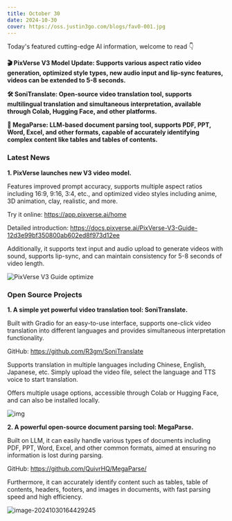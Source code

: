 ```yaml
---
title: October 30
date: 2024-10-30
cover: https://oss.justin3go.com/blogs/fav0-001.jpg
---
```


Today's featured cutting-edge AI information, welcome to read 👇

**🎬 PixVerse V3 Model Update: Supports various aspect ratio video generation, optimized style types, new audio input and lip-sync features, videos can be extended to 5-8 seconds.**

**🛠️ SoniTranslate: Open-source video translation tool, supports multilingual translation and simultaneous interpretation, available through Colab, Hugging Face, and other platforms.**

**📑 MegaParse: LLM-based document parsing tool, supports PDF, PPT, Word, Excel, and other formats, capable of accurately identifying complex content like tables and tables of contents.**



### Latest News

**1. PixVerse launches new V3 video model.**

Features improved prompt accuracy, supports multiple aspect ratios including 16:9, 9:16, 3:4, etc., and optimized video styles including anime, 3D animation, clay, realistic, and more.

Try it online: https://app.pixverse.ai/home

Detailed introduction: https://docs.pixverse.ai/PixVerse-V3-Guide-12d3e99bf350800ab602ed8f973d12ee

Additionally, it supports text input and audio upload to generate videos with sound, supports lip-sync, and can maintain consistency for 5-8 seconds of video length.

![PixVerse V3 Guide optimize](https://cdn.jsdelivr.net/gh/freelander/oss@master/ai-daily/2024-10-30/PixVerse%20V3%20Guide%20optimize.gif)



### Open Source Projects

**1. A simple yet powerful video translation tool: SoniTranslate.**

Built with Gradio for an easy-to-use interface, supports one-click video translation into different languages and provides simultaneous interpretation functionality.

GitHub: https://github.com/R3gm/SoniTranslate

Supports translation in multiple languages including Chinese, English, Japanese, etc. Simply upload the video file, select the language and TTS voice to start translation.

Offers multiple usage options, accessible through Colab or Hugging Face, and can also be installed locally.

![img](https://cdn.jsdelivr.net/gh/freelander/oss@master/ai-daily/2024-10-30/1&e=1732982399&s=mtvyvvtvyyyj&token=kIxbL07-8jAj8w1n4s9zv64FuZZNEATmlU_Vm6zD:B7hUqBpyV3Pfn0YKLKS9TIRKRBM=-20241030163500139.png)



**2. A powerful open-source document parsing tool: MegaParse.**

Built on LLM, it can easily handle various types of documents including PDF, PPT, Word, Excel, and other common formats, aimed at ensuring no information is lost during parsing.

GitHub: https://github.com/QuivrHQ/MegaParse/

Furthermore, it can accurately identify content such as tables, table of contents, headers, footers, and images in documents, with fast parsing speed and high efficiency.

![image-20241030164429245](https://cdn.jsdelivr.net/gh/freelander/oss@master/ai-daily/2024-10-30/image-20241030164429245.png)